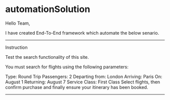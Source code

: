 # automationSolution

Hello Team,

I have created End-To-End framework which automate the below senario. 


**********************
Instruction

Test the search functionality of this site.

You must search for flights using the following parameters:

Type: Round Trip
Passengers: 2
Departing from: London
Arriving: Paris
On: August 1
Returning: August 7
Service Class: First Class
Select flights, then confirm purchase and finally ensure your itinerary has been booked.

********************************


